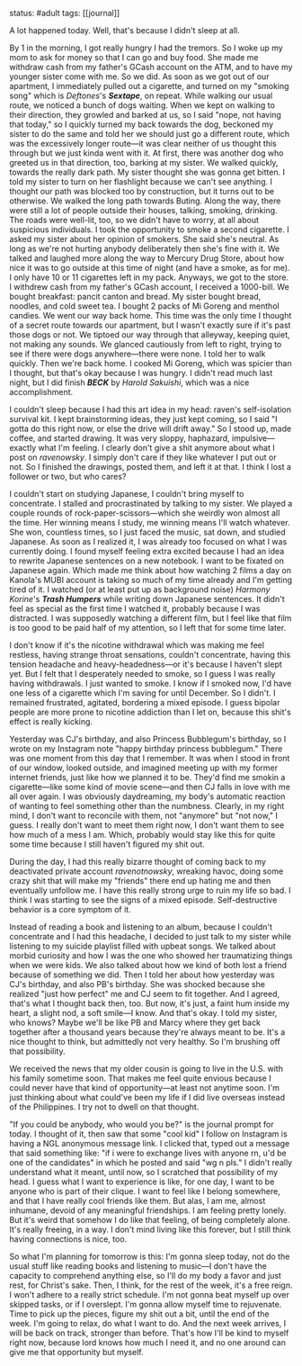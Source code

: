 status: #adult 
tags: [[journal]]

A lot happened today. Well, that's because I didn't sleep at all. 

By 1 in the morning, I got really hungry I had the tremors. So I woke up my mom to ask for money so that I can go and buy food. She made me withdraw cash from my father's GCash account on the ATM, and to have my younger sister come with me. So we did. As soon as we got out of our apartment, I immediately pulled out a cigarette, and turned on my "smoking song" which is *Deftones*'s ***Sextape***, on repeat. While walking our usual route, we noticed a bunch of dogs waiting. When we kept on walking to their direction, they growled and barked at us, so I said "nope, not having that today," so I quickly turned my back towards the dog, beckoned my sister to do the same and told her we should just go a different route, which was the excessively longer route—it was clear neither of us thought this through but we just kinda went with it. At first, there was another dog who greeted us in that direction, too, barking at my sister. We walked quickly, towards the really dark path. My sister thought she was gonna get bitten. I told my sister to turn on her flashlight because we can't see anything. I thought our path was blocked too by construction, but it turns out to be otherwise. We walked the long path towards Buting. Along the way, there were still a lot of people outside their houses, talking, smoking, drinking. The roads were well-lit, too, so we didn't have to worry, at all about suspicious individuals. I took the opportunity to smoke a second cigarette. I asked my sister about her opinion of smokers. She said she's neutral. As long as we're not hurting anybody deliberately then she's fine with it. We talked and laughed more along the way to Mercury Drug Store, about how nice it was to go outside at this time of night (and have a smoke, as for me). I only have 10 or 11 cigarettes left in my pack. Anyways, we got to the store. I withdrew cash from my father's GCash account, I received a 1000-bill. We bought breakfast: pancit canton and bread. My sister bought bread, noodles, and cold sweet tea. I bought 2 packs of Mi Goreng and menthol candies. We went our way back home. This time was the only time I thought of a secret route towards our apartment, but I wasn't exactly sure if it's past those dogs or not. We tiptoed our way through that alleyway, keeping quiet, not making any sounds. We glanced cautiously from left to right, trying to see if there were dogs anywhere—there were none. I told her to walk quickly. Then we're back home. I cooked Mi Goreng, which was spicier than I thought, but that's okay because I was hungry. I didn't read much last night, but I did finish ***BECK*** by *Harold Sakuishi*, which was a nice accomplishment. 

I couldn't sleep because I had this art idea in my head: raven's self-isolation survival kit. I kept brainstorming ideas, they just kept coming, so I said "I gotta do this right now, or else the drive will drift away." So I stood up, made coffee, and started drawing. It was very sloppy, haphazard, impulsive—exactly what I'm feeling. I clearly don't give a shit anymore about what I post on *ravenowsky*. I simply don't care if they like whatever I put out or not. So I finished the drawings, posted them, and left it at that. I think I lost a follower or two, but who cares? 

I couldn't start on studying Japanese, I couldn't bring myself to concentrate. I stalled and procrastinated by talking to my sister. We played a couple rounds of rock-paper-scissors—which she weirdly won almost all the time. Her winning means I study, me winning means I'll watch whatever. She won, countless times, so I just faced the music, sat down, and studied Japanese. As soon as I realized it, I was already too focused on what I was currently doing. I found myself feeling extra excited because I had an idea to rewrite Japanese sentences on a new notebook. I want to be fixated on Japanese again. Which made me think about how watching 2 films a day on Kanola's MUBI account is taking so much of my time already and I'm getting tired of it. I watched (or at least put up as background noise) *Harmony Korine*'s ***Trash Humpers*** while writing down Japanese sentences. It didn't feel as special as the first time I watched it, probably because I was distracted. I was supposedly watching a different film, but I feel like that film is too good to be paid half of my attention, so I left that for some time later. 

I don't know if it's the nicotine withdrawal which was making me feel restless, having strange throat sensations, couldn't concentrate, having this tension headache and heavy-headedness—or it's because I haven't slept yet. But I felt that I desperately needed to smoke, so I guess I was really having withdrawals. I just wanted to smoke. I know if I smoked now, I'd have one less of a cigarette which I'm saving for until December. So I didn't. I remained frustrated, agitated, bordering a mixed episode. I guess bipolar people are more prone to nicotine addiction than I let on, because this shit's effect is really kicking. 

Yesterday was CJ's birthday, and also Princess Bubblegum's birthday, so I wrote on my Instagram note "happy birthday princess bubblegum." There was one moment from this day that I remember. It was when I stood in front of our window, looked outside, and imagined meeting up with my former internet friends, just like how we planned it to be. They'd find me smokin a cigarette—like some kind of movie scene—and then CJ falls in love with me all over again. I was obviously daydreaming, my body's automatic reaction of wanting to feel something other than the numbness. Clearly, in my right mind, I don't want to reconcile with them, not "anymore" but "not now," I guess. I really don't want to meet them right now, I don't want them to see how much of a mess I am. Which, probably would stay like this for quite some time because I still haven't figured my shit out. 

During the day, I had this really bizarre thought of coming back to my deactivated private account *ravenotnowsky*, wreaking havoc, doing some crazy shit that will make my "friends" there end up hating me and then eventually unfollow me. I have this really strong urge to ruin my life so bad. I think I was starting to see the signs of a mixed episode. Self-destructive behavior is a core symptom of it. 

Instead of reading a book and listening to an album, because I couldn't concentrate and I had this headache, I decided to just talk to my sister while listening to my suicide playlist filled with upbeat songs. We talked about morbid curiosity and how I was the one who showed her traumatizing things when we were kids. We also talked about how we kind of both lost a friend because of something we did. Then I told her about how yesterday was CJ's birthday, and also PB's birthday. She was shocked because she realized "just how perfect" me and CJ seem to fit together. And I agreed, that's what I thought back then, too. But now, it's just, a faint hum inside my heart, a slight nod, a soft smile—I know. And that's okay. I told my sister, who knows? Maybe we'll be like PB and Marcy where they get back together after a thousand years because they're always meant to be. It's a nice thought to think, but admittedly not very healthy. So I'm brushing off that possibility. 

We received the news that my older cousin is going to live in the U.S. with his family sometime soon. That makes me feel quite envious because I could never have that kind of opportunity—at least not anytime soon. I'm just thinking about what could've been my life if I did live overseas instead of the Philippines. I try not to dwell on that thought. 

"If you could be anybody, who would you be?" is the journal prompt for today. I thought of it, then saw that some "cool kid" I follow on Instagram is having a NGL anonymous message link. I clicked that, typed out a message that said something like: "if i were to exchange lives with anyone rn, u'd be one of the candidates" in which he posted and said "wg n pls." I didn't really understand what it meant, until now, so I scratched that possibility of my head. I guess what I want to experience is like, for one day, I want to be anyone who is part of their clique. I want to feel like I belong somewhere, and that I have really cool friends like them. But alas, I am me, almost inhumane, devoid of any meaningful friendships. I am feeling pretty lonely. But it's weird that somehow I do like that feeling, of being completely alone. It's really freeing, in a way. I don't mind living like this forever, but I still think having connections is nice, too. 

So what I'm planning for tomorrow is this: I'm gonna sleep today, not do the usual stuff like reading books and listening to music—I don't have the capacity to comprehend anything else, so I'll do my body a favor and just rest, for Christ's sake. Then, I think, for the rest of the week, it's a free reign. I won't adhere to a really strict schedule. I'm not gonna beat myself up over skipped tasks, or if I overslept. I'm gonna allow myself time to rejuvenate. Time to pick up the pieces, figure my shit out a bit, until the end of the week. I'm going to relax, do what I want to do. And the next week arrives, I will be back on track, stronger than before. That's how I'll be kind to myself right now, because lord knows how much I need it, and no one around can give me that opportunity but myself.